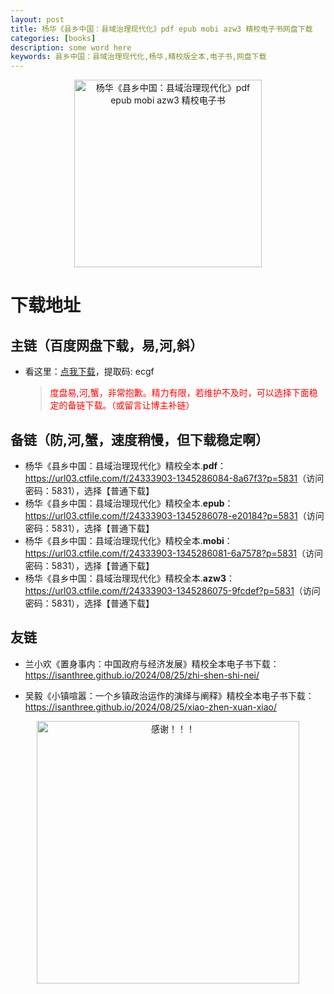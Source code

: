 ```yaml
---
layout: post
title: 杨华《县乡中国：县域治理现代化》pdf epub mobi azw3 精校电子书网盘下载
categories: [books]
description: some word here
keywords: 县乡中国：县域治理现代化,杨华,精校版全本,电子书,网盘下载
---
```


<div align="center"><img src="https://qweree.cn/wp-content/uploads/2024/08/xian-xiang-zhong-guo-tuya.jpg" alt="杨华《县乡中国：县域治理现代化》pdf epub mobi azw3 精校电子书" width="300px" height="auto"></div>

# 下载地址

## 主链（百度网盘下载，易,河,斜）

- 看这里：[点我下载](https://pan.baidu.com/s/1iMXUbSbtZQZjDcqDmnWUyw?pwd=ecgf)，提取码: ecgf

  > <p style="color:red" >度盘易,河,蟹，非常抱歉。精力有限，若维护不及时，可以选择下面稳定的备链下载。（或留言让博主补链）</p>

## 备链（防,河,蟹，速度稍慢，但下载稳定啊）

- 杨华《县乡中国：县域治理现代化》精校全本.**pdf**：<https://url03.ctfile.com/f/24333903-1345286084-8a67f3?p=5831>（访问密码：5831），选择【普通下载】
- 杨华《县乡中国：县域治理现代化》精校全本.**epub**：<https://url03.ctfile.com/f/24333903-1345286078-e20184?p=5831>（访问密码：5831），选择【普通下载】
- 杨华《县乡中国：县域治理现代化》精校全本.**mobi**：<https://url03.ctfile.com/f/24333903-1345286081-6a7578?p=5831>（访问密码：5831），选择【普通下载】
- 杨华《县乡中国：县域治理现代化》精校全本.**azw3**：<https://url03.ctfile.com/f/24333903-1345286075-9fcdef?p=5831>（访问密码：5831），选择【普通下载】

## 友链

- 兰小欢《置身事内：中国政府与经济发展》精校全本电子书下载：<https://isanthree.github.io/2024/08/25/zhi-shen-shi-nei/>

- 吴毅《小镇喧嚣：一个乡镇政治运作的演绎与阐释》精校全本电子书下载：<https://isanthree.github.io/2024/08/25/xiao-zhen-xuan-xiao/>

<div align="center"><img src="https://pic.imgdb.cn/item/661246bf68eb935713c7f81c.gif" alt="感谢！！！" width="420px" height="auto"/></div>
